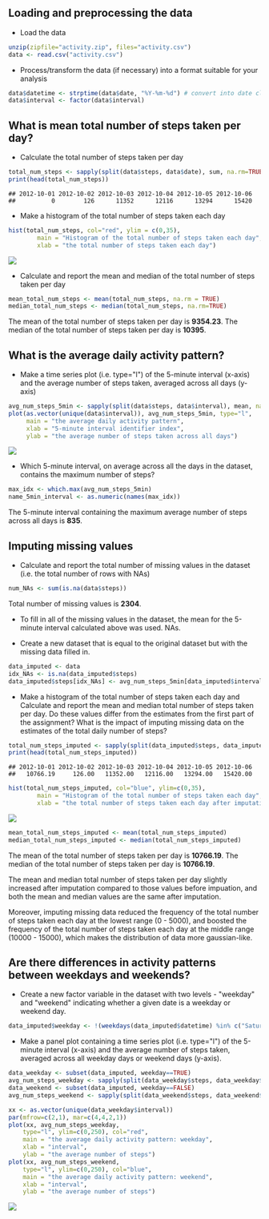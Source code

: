 Loading and preprocessing the data
----------------------------------

-   Load the data

``` r
unzip(zipfile="activity.zip", files="activity.csv")
data <- read.csv("activity.csv")
```

-   Process/transform the data (if necessary) into a format suitable for your analysis

``` r
data$datetime <- strptime(data$date, "%Y-%m-%d") # convert into date class
data$interval <- factor(data$interval)
```

What is mean total number of steps taken per day?
-------------------------------------------------

-   Calculate the total number of steps taken per day

``` r
total_num_steps <- sapply(split(data$steps, data$date), sum, na.rm=TRUE) # NAs ignored
print(head(total_num_steps))
```

    ## 2012-10-01 2012-10-02 2012-10-03 2012-10-04 2012-10-05 2012-10-06 
    ##          0        126      11352      12116      13294      15420

-   Make a histogram of the total number of steps taken each day

``` r
hist(total_num_steps, col="red", ylim = c(0,35),
        main = "Histogram of the total number of steps taken each day",
        xlab = "the total number of steps taken each day")
```

![](PA1_template_files/figure-markdown_github/hist_total_num_steps-1.png)

-   Calculate and report the mean and median of the total number of steps taken per day

``` r
mean_total_num_steps <- mean(total_num_steps, na.rm = TRUE)
median_total_num_steps <- median(total_num_steps, na.rm=TRUE)
```

The mean of the total number of steps taken per day is **9354.23**.
The median of the total number of steps taken per day is **10395**.

What is the average daily activity pattern?
-------------------------------------------

-   Make a time series plot (i.e. type="l") of the 5-minute interval (x-axis) and the average number of steps taken, averaged across all days (y-axis)

``` r
avg_num_steps_5min <- sapply(split(data$steps, data$interval), mean, na.rm=TRUE) # NAs ignored
plot(as.vector(unique(data$interval)), avg_num_steps_5min, type="l",
     main = "the average daily activity pattern",
     xlab = "5-minute interval identifier index",
     ylab = "the average number of steps taken across all days")
```

![](PA1_template_files/figure-markdown_github/unnamed-chunk-5-1.png)

-   Which 5-minute interval, on average across all the days in the dataset, contains the maximum number of steps?

``` r
max_idx <- which.max(avg_num_steps_5min)
name_5min_interval <- as.numeric(names(max_idx))
```

The 5-minute interval containing the maximum average number of steps across all days is **835**.

Imputing missing values
-----------------------

-   Calculate and report the total number of missing values in the dataset (i.e. the total number of rows with NAs)

``` r
num_NAs <- sum(is.na(data$steps))
```

Total number of missing values is **2304**.

-   To fill in all of the missing values in the dataset, the mean for the 5-minute interval calculated above was used. NAs.

-   Create a new dataset that is equal to the original dataset but with the missing data filled in.

``` r
data_imputed <- data
idx_NAs <- is.na(data_imputed$steps)
data_imputed$steps[idx_NAs] <- avg_num_steps_5min[data_imputed$interval[idx_NAs]]
```

-   Make a histogram of the total number of steps taken each day and Calculate and report the mean and median total number of steps taken per day. Do these values differ from the estimates from the first part of the assignment? What is the impact of imputing missing data on the estimates of the total daily number of steps?

``` r
total_num_steps_imputed <- sapply(split(data_imputed$steps, data_imputed$date), sum)
print(head(total_num_steps_imputed))
```

    ## 2012-10-01 2012-10-02 2012-10-03 2012-10-04 2012-10-05 2012-10-06 
    ##   10766.19     126.00   11352.00   12116.00   13294.00   15420.00

``` r
hist(total_num_steps_imputed, col="blue", ylim=c(0,35),
        main = "Histogram of the total number of steps taken each day",
        xlab = "the total number of steps taken each day after imputation")
```

![](PA1_template_files/figure-markdown_github/unnamed-chunk-9-1.png)

``` r
mean_total_num_steps_imputed <- mean(total_num_steps_imputed)
median_total_num_steps_imputed <- median(total_num_steps_imputed)
```

The mean of the total number of steps taken per day is **10766.19**.
The median of the total number of steps taken per day is **10766.19**.

The mean and median total number of steps taken per day slightly increased after imputation compared to those values before impuation, and both the mean and median values are the same after imputation.

Moreover, imputing missing data reduced the frequency of the total number of steps taken each day at the lowest range (0 - 5000), and boosted the frequency of the total number of steps taken each day at the middle range (10000 - 15000), which makes the distribution of data more gaussian-like.

Are there differences in activity patterns between weekdays and weekends?
-------------------------------------------------------------------------

-   Create a new factor variable in the dataset with two levels - "weekday" and "weekend" indicating whether a given date is a weekday or weekend day.

``` r
data_imputed$weekday <- !(weekdays(data_imputed$datetime) %in% c("Saturday", "Sunday"))
```

-   Make a panel plot containing a time series plot (i.e. type="l") of the 5-minute interval (x-axis) and the average number of steps taken, averaged across all weekday days or weekend days (y-axis).

``` r
data_weekday <- subset(data_imputed, weekday==TRUE)
avg_num_steps_weekday <- sapply(split(data_weekday$steps, data_weekday$interval), mean)
data_weekend <- subset(data_imputed, weekday==FALSE)
avg_num_steps_weekend <- sapply(split(data_weekend$steps, data_weekend$interval), mean)
```

``` r
xx <- as.vector(unique(data_weekday$interval))
par(mfrow=c(2,1), mar=c(4,4,2,1))
plot(xx, avg_num_steps_weekday,
    type="l", ylim=c(0,250), col="red",
    main = "the average daily activity pattern: weekday",
    xlab = "interval",
    ylab = "the average number of steps")
plot(xx, avg_num_steps_weekend,
    type="l", ylim=c(0,250), col="blue",
    main = "the average daily activity pattern: weekend",
    xlab = "interval",
    ylab = "the average number of steps")
```

![](PA1_template_files/figure-markdown_github/unnamed-chunk-13-1.png)
